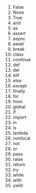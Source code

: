 1. False 
2. None 
3. True 
4. and 
5. as 
6. assert 
7. async 
8. await 
9. break 
10. class 
11. continue 
12. def 
13. del 
14. elif 
15. else 
16. except 
17. finally  
18. for  
19. from  
20. global  
21. if  
22. import  
23. in  
24. is  
25. lambda  
26. nonlocal  
27. not  
28. or  
29. pass  
30. raise  
31. return  
32. try  
33. while  
34. with  
35. yield 